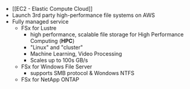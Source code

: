 - [[EC2 - Elastic Compute Cloud]]
- Launch 3rd party high-performance file systems on AWS
- Fully managed service
	- FSx for Lustre
		- high performance, scalable file storage for High Performance Computing (**HPC**)
		- "Linux" and "cluster"
		- Machine Learning, Video Processing
		- Scales up to 100s GB/s
	- FSx for Windows File Server
		- supports SMB protocol & Wondows NTFS
	- FSx for NetApp ONTAP